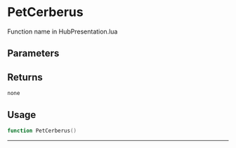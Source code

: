 # PetCerberus
Function name in HubPresentation.lua
## Parameters

## Returns
`none`
## Usage
```lua
function PetCerberus()
```
---
